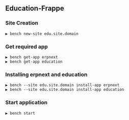 ## Education-Frappe


### Site Creation

```
▶ bench new-site edu.site.domain
```
### Get required app

```
▶ bench get-app erpnext
▶ bench get-app education
```
### Installing erpnext and education

```
▶ bench --site edu.site.domain install-app erpnext
▶ bench --site edu.site.domain install-app education
```

### Start application

```
▶ bench start
```
